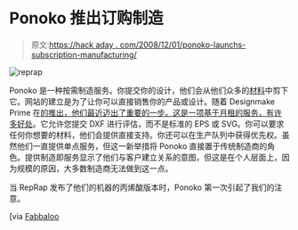 # Ponoko 推出订购制造

> 原文:[https://hack aday . com/2008/12/01/ponoko-launchs-subscription-manufacturing/](https://hackaday.com/2008/12/01/ponoko-launches-subscription-manufacturing/)

![reprap](../Images/00bcb3816d006f187650d469d205e37c.png "reprap")

Ponoko 是一种按需制造服务。你提交你的设计，他们会从他们众多的[材料](http://www.ponoko.com/make-and-sell/materials "Ponoko - Materials Catalog")中剪下它。网站的建立是为了让你可以直接销售你的产品或设计。随着 Designmake Prime 在[的推出，他们最近迈出了重要的一步。这是一项基于月租的服务，有](http://blog.ponoko.com/2008/11/20/ponoko-set-to-launch-another-world-first/ "Ponoko Blog")[许多好处](http://www.ponoko.com/make-and-sell/pricing-and-signup)。它允许您提交 DXF 进行评估，而不是标准的 EPS 或 SVG。你可以要求任何你想要的材料，他们会提供直接支持。你还可以在生产队列中获得优先权。虽然他们一直提供单点服务，但这一新举措将 Ponoko 直接置于传统制造商的角色。提供制造即服务显示了他们与客户建立关系的意图，但这是在个人层面上，因为规模的原因，大多数制造商无法做到这一点。

当 RepRap 发布了他们的机器的丙烯酸版本时，Ponoko 第一次引起了我们的注意。

[via [Fabbaloo](http://www.fabbaloo.com/2008/12/ponokos-designmake-prime.html "Ponoko's Designmake Prime")